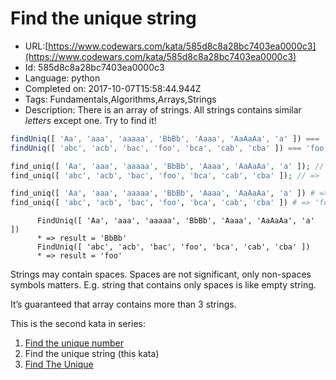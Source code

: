 # Find the unique string

 - URL:[https://www.codewars.com/kata/585d8c8a28bc7403ea0000c3](https://www.codewars.com/kata/585d8c8a28bc7403ea0000c3)
 - Id: 585d8c8a28bc7403ea0000c3
 - Language: python
 - Completed on: 2017-10-07T15:58:44.944Z
 - Tags: Fundamentals,Algorithms,Arrays,Strings
 - Description:
There is an array of strings. All strings contains similar _letters_ except one. Try to find it!

```javascript
findUniq([ 'Aa', 'aaa', 'aaaaa', 'BbBb', 'Aaaa', 'AaAaAa', 'a' ]) === 'BbBb'
findUniq([ 'abc', 'acb', 'bac', 'foo', 'bca', 'cab', 'cba' ]) === 'foo'
```

```php
find_uniq([ 'Aa', 'aaa', 'aaaaa', 'BbBb', 'Aaaa', 'AaAaAa', 'a' ]); // => 'BbBb'
find_uniq([ 'abc', 'acb', 'bac', 'foo', 'bca', 'cab', 'cba' ]); // => 'foo'
```

```python
find_uniq([ 'Aa', 'aaa', 'aaaaa', 'BbBb', 'Aaaa', 'AaAaAa', 'a' ]) # => 'BbBb'
find_uniq([ 'abc', 'acb', 'bac', 'foo', 'bca', 'cab', 'cba' ]) # => 'foo'
```

```cobol
      FindUniq([ 'Aa', 'aaa', 'aaaaa', 'BbBb', 'Aaaa', 'AaAaAa', 'a' ])
      * => result = 'BbBb'
      FindUniq([ 'abc', 'acb', 'bac', 'foo', 'bca', 'cab', 'cba' ])
      * => result = 'foo'
```

Strings may contain spaces. Spaces are not significant, only non-spaces symbols matters. E.g. string that contains only spaces is like empty string.

It’s guaranteed that array contains more than 3 strings.

This is the second kata in series:

1. [Find the unique number](https://www.codewars.com/kata/585d7d5adb20cf33cb000235)
2. Find the unique string (this kata)
3. [Find The Unique](https://www.codewars.com/kata/5862e0db4f7ab47bed0000e5)
